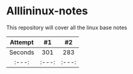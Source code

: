 # Alllininux-notes
This repository will cover all the linux base notes 

| Attempt | #1    | #2    |
| :---:   | :---: | :---: |
| Seconds | 301   | 283   |
| :---:   | :---: | :---: |      |